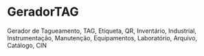 # GeradorTAG
 Gerador de Tagueamento, TAG, Etiqueta, QR, Inventário, Industrial, Instrumentação, Manutenção, Equipamentos, Laboratório, Arquivo, Catálogo, CIN
